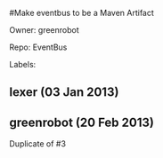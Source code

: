 #Make eventbus to be a Maven Artifact

Owner: greenrobot

Repo: EventBus

Labels: 

## lexer (03 Jan 2013)



## greenrobot (20 Feb 2013)

Duplicate of #3 


